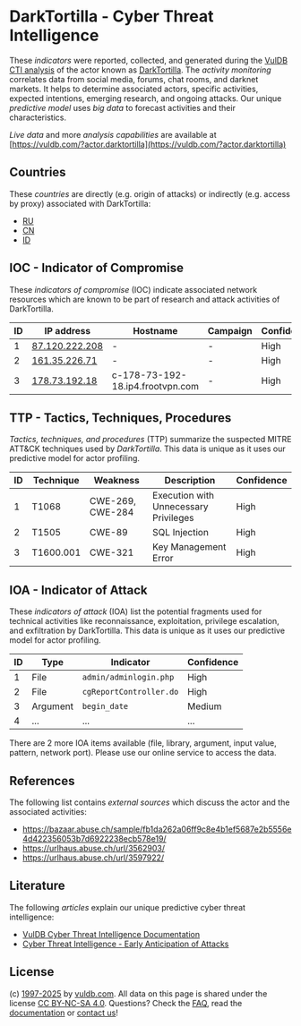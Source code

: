 # DarkTortilla - Cyber Threat Intelligence

These _indicators_ were reported, collected, and generated during the [VulDB CTI analysis](https://vuldb.com/?kb.cti) of the actor known as [DarkTortilla](https://vuldb.com/?actor.darktortilla). The _activity monitoring_ correlates data from social media, forums, chat rooms, and darknet markets. It helps to determine associated actors, specific activities, expected intentions, emerging research, and ongoing attacks. Our unique _predictive model_ uses _big data_ to forecast activities and their characteristics.

_Live data_ and more _analysis capabilities_ are available at [https://vuldb.com/?actor.darktortilla](https://vuldb.com/?actor.darktortilla)

## Countries

These _countries_ are directly (e.g. origin of attacks) or indirectly (e.g. access by proxy) associated with DarkTortilla:

* [RU](https://vuldb.com/?country.ru)
* [CN](https://vuldb.com/?country.cn)
* [ID](https://vuldb.com/?country.id)

## IOC - Indicator of Compromise

These _indicators of compromise_ (IOC) indicate associated network resources which are known to be part of research and attack activities of DarkTortilla.

ID | IP address | Hostname | Campaign | Confidence
-- | ---------- | -------- | -------- | ----------
1 | [87.120.222.208](https://vuldb.com/?ip.87.120.222.208) | - | - | High
2 | [161.35.226.71](https://vuldb.com/?ip.161.35.226.71) | - | - | High
3 | [178.73.192.18](https://vuldb.com/?ip.178.73.192.18) | c-178-73-192-18.ip4.frootvpn.com | - | High

## TTP - Tactics, Techniques, Procedures

_Tactics, techniques, and procedures_ (TTP) summarize the suspected MITRE ATT&CK techniques used by _DarkTortilla_. This data is unique as it uses our predictive model for actor profiling.

ID | Technique | Weakness | Description | Confidence
-- | --------- | -------- | ----------- | ----------
1 | T1068 | CWE-269, CWE-284 | Execution with Unnecessary Privileges | High
2 | T1505 | CWE-89 | SQL Injection | High
3 | T1600.001 | CWE-321 | Key Management Error | High

## IOA - Indicator of Attack

These _indicators of attack_ (IOA) list the potential fragments used for technical activities like reconnaissance, exploitation, privilege escalation, and exfiltration by DarkTortilla. This data is unique as it uses our predictive model for actor profiling.

ID | Type | Indicator | Confidence
-- | ---- | --------- | ----------
1 | File | `admin/adminlogin.php` | High
2 | File | `cgReportController.do` | High
3 | Argument | `begin_date` | Medium
4 | ... | ... | ...

There are 2 more IOA items available (file, library, argument, input value, pattern, network port). Please use our online service to access the data.

## References

The following list contains _external sources_ which discuss the actor and the associated activities:

* https://bazaar.abuse.ch/sample/fb1da262a06ff9c8e4b1ef5687e2b5556e4d422356053b7d6922238ecb578e19/
* https://urlhaus.abuse.ch/url/3562903/
* https://urlhaus.abuse.ch/url/3597922/

## Literature

The following _articles_ explain our unique predictive cyber threat intelligence:

* [VulDB Cyber Threat Intelligence Documentation](https://vuldb.com/?kb.cti)
* [Cyber Threat Intelligence - Early Anticipation of Attacks](https://www.scip.ch/en/?labs.20201022)

## License

(c) [1997-2025](https://vuldb.com/?kb.changelog) by [vuldb.com](https://vuldb.com/?kb.about). All data on this page is shared under the license [CC BY-NC-SA 4.0](https://creativecommons.org/licenses/by-nc-sa/4.0/). Questions? Check the [FAQ](https://vuldb.com/?kb.faq), read the [documentation](https://vuldb.com/?kb) or [contact us](https://vuldb.com/?contact)!
